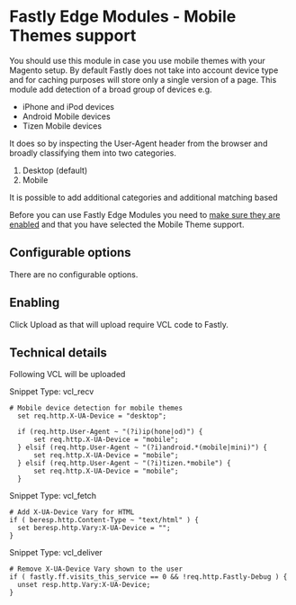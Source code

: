 # Fastly Edge Modules - Mobile Themes support

You should use this module in case you use mobile themes with your Magento setup. By default Fastly does not
take into account device type and for caching purposes will store only a single version of a page. This module
add detection of a broad group of devices e.g.

* iPhone and iPod devices
* Android Mobile devices
* Tizen Mobile devices

It does so by inspecting the User-Agent header from the browser and broadly classifying them into two categories.

1. Desktop (default)
1. Mobile

It is possible to add additional categories and additional matching based 

Before you can use Fastly Edge Modules you need to [make sure they are enabled](https://github.com/fastly/fastly-magento2/blob/master/Documentation/Guides/Edge-Modules/EDGE-MODULES.md) and that you have selected the Mobile Theme support.

## Configurable options

There are no configurable options.

## Enabling

Click Upload as that will upload require VCL code to Fastly.

## Technical details

Following VCL will be uploaded

Snippet Type: vcl_recv

```vcl
# Mobile device detection for mobile themes
  set req.http.X-UA-Device = "desktop";

  if (req.http.User-Agent ~ "(?i)ip(hone|od)") {
      set req.http.X-UA-Device = "mobile";
  } elsif (req.http.User-Agent ~ "(?i)android.*(mobile|mini)") {
      set req.http.X-UA-Device = "mobile";
  } elsif (req.http.User-Agent ~ "(?i)tizen.*mobile") {
      set req.http.X-UA-Device = "mobile";
  }
```

Snippet Type: vcl_fetch

```vcl
# Add X-UA-Device Vary for HTML
if ( beresp.http.Content-Type ~ "text/html" ) {
  set beresp.http.Vary:X-UA-Device = "";
}
```

Snippet Type: vcl_deliver

```vcl
# Remove X-UA-Device Vary shown to the user
if ( fastly.ff.visits_this_service == 0 && !req.http.Fastly-Debug ) {
  unset resp.http.Vary:X-UA-Device;
}
```
